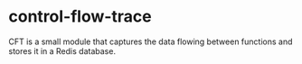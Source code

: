 # control-flow-trace

CFT is a small module that captures the data flowing between functions and stores it in a Redis database.